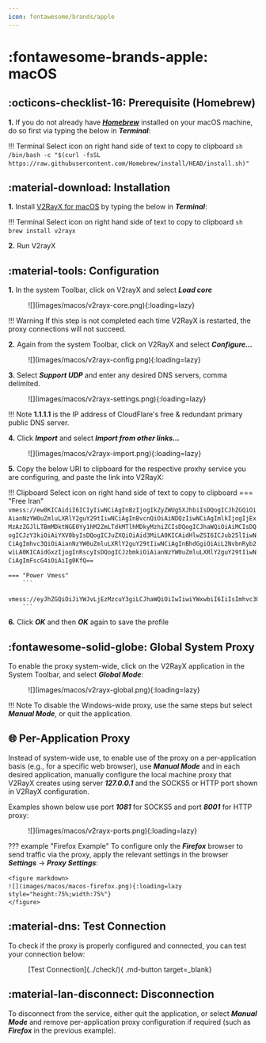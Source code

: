 ```yaml
---
icon: fontawesome/brands/apple
---
```


# :fontawesome-brands-apple: macOS

## :octicons-checklist-16: Prerequisite (Homebrew)
**1.** If you do not already have [***Homebrew***](https://brew.sh) installed on your macOS machine, do so first via typing the below in ***Terminal***:

!!! Terminal
    Select icon on right hand side of text to copy to clipboard
    ``` sh
    /bin/bash -c "$(curl -fsSL https://raw.githubusercontent.com/Homebrew/install/HEAD/install.sh)"
    ```

## :material-download: Installation
**1.** Install [V2RayX for macOS](https://github.com/Cenmrev/V2RayX) by typing the below in ***Terminal***:

!!! Terminal
    Select icon on right hand side of text to copy to clipboard
    ``` sh
    brew install v2rayx
    ```

**2.** Run V2rayX

## :material-tools: Configuration
**1.** In the system Toolbar, click on V2rayX and select ***Load core***

<figure markdown>
![](images/macos/v2rayx-core.png){:loading=lazy}
</figure>

!!! Warning
    If this step is not completed each time V2RayX is restarted, the proxy connections will not succeed.


**2.** Again from the system Toolbar, click on V2RayX and select ***Configure...***

<figure markdown>
![](images/macos/v2rayx-config.png){:loading=lazy}
</figure>

**3.** Select ***Support UDP*** and enter any desired DNS servers, comma delimited.  
<figure markdown>
![](images/macos/v2rayx-settings.png){:loading=lazy}
</figure>

!!! Note
    **1.1.1.1** is the IP address of CloudFlare's free & redundant primary public DNS server.

**4.** Click ***Import*** and select ***Import from other links...***

<figure markdown>
![](images/macos/v2rayx-import.png){:loading=lazy}
</figure>

**5.** Copy the below URI to clipboard for the respective proxhy service you are configuring, and paste the link into V2RayX:
   
!!! Clipboard
    Select icon on right hand side of text to copy to clipboard
    === "Free Iran"
        ```
        vmess://ew0KICAidiI6ICIyIiwNCiAgInBzIjogIkZyZWUgSXJhbiIsDQogICJhZGQiOiAianNzYW0uZmluLXRlY2guY29tIiwNCiAgInBvcnQiOiAiNDQzIiwNCiAgImlkIjogIjExMzAzZGJlLTBmMDktNGE0Yy1hM2ZmLTdkMTlhMDkyMzhiZCIsDQogICJhaWQiOiAiMCIsDQogICJzY3kiOiAiYXV0byIsDQogICJuZXQiOiAid3MiLA0KICAidHlwZSI6ICJub25lIiwNCiAgImhvc3QiOiAianNzYW0uZmluLXRlY2guY29tIiwNCiAgInBhdGgiOiAiL2NvbnRyb2wiLA0KICAidGxzIjogInRscyIsDQogICJzbmkiOiAianNzYW0uZmluLXRlY2guY29tIiwNCiAgImFscG4iOiAiIg0KfQ==
        ```

    === "Power Vmess"
        ```
        vmess://eyJhZGQiOiJiYWJvLjEzMzcuY3giLCJhaWQiOiIwIiwiYWxwbiI6IiIsImhvc3QiOiJiYWJvLjEzMzcuY3giLCJpZCI6ImVjNjFkNzQxLWQ5NWQtNGM2Ni1iMzU2LTBlZDg5NzgzMTllOSIsIm5ldCI6IndzIiwicGF0aCI6Ii9jb250cm9sLyIsInBvcnQiOiI0NDMiLCJwcyI6IlBvd2VyLVZNRVNTIiwic2N5IjoiYXV0byIsInNuaSI6ImJhYm8uMTMzNy5jeCIsInRscyI6InRscyIsInR5cGUiOiIiLCJ2IjoiMiJ9
        ```

**6.** Click ***OK*** and then ***OK*** again to save the profile

## :fontawesome-solid-globe: Global System Proxy

To enable the proxy system-wide, click on the V2RayX application in the System Toolbar, and select ***Global Mode***:

<figure markdown>
![](images/macos/v2rayx-global.png){:loading=lazy}
</figure>

!!! Note
    To disable the Windows-wide proxy, use the same steps but select ***Manual Mode***, or quit the application.

## :globe_with_meridians: Per-Application Proxy
Instead of system-wide use, to enable use of the proxy on a per-application basis (e.g., for a specific web browser), use ***Manual Mode*** and in each desired application, manually configure the local machine proxy that V2RayX creates using server ***127.0.0.1*** and the SOCKS5 or HTTP port shown in V2RayX configuration.

Examples shown below use port ***1081*** for SOCKS5 and port ***8001*** for HTTP proxy:

<figure markdown>
![](images/macos/v2rayx-ports.png){:loading=lazy}
</figure>

??? example "Firefox Example"
    To configure only the ***Firefox*** browser to send traffic via the proxy, apply the relevant settings in the browser ***Settings*** -> ***Proxy Settings***:

    <figure markdown>
    ![](images/macos/macos-firefox.png){:loading=lazy style="height:75%;width:75%"}
    </figure>

## :material-dns: Test Connection

To check if the proxy is properly configured and connected, you can test your connection below:

<figure markdown>
[Test Connection](../check/){ .md-button target=_blank}
</figure>

## :material-lan-disconnect: Disconnection

To disconnect from the service, either quit the application, or select ***Manual Mode*** and remove per-application proxy configuration if required (such as ***Firefox*** in the previous example).
